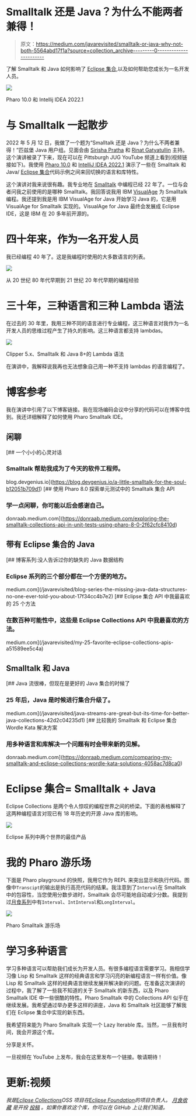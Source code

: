 # Smalltalk 还是 Java？为什么不能两者兼得！

> 原文：<https://medium.com/javarevisited/smalltalk-or-java-why-not-both-5564abd17f1a?source=collection_archive---------0----------------------->

了解 Smalltalk 和 Java 如何影响了 [Eclipse 集合](https://github.com/eclipse/eclipse-collections),以及如何帮助您成长为一名开发人员。

![](img/228d18bcfb222cecb3842f7c311d6641.png)

Pharo 10.0 和 Intellij IDEA 2022.1

# 与 Smalltalk 一起散步

2022 年 5 月 12 日，我做了一个题为“Smalltalk 还是 Java？为什么不两者兼得！”匹兹堡 Java 用户组。见面会由 [Sirisha Pratha](https://medium.com/u/8fe7c47c374f?source=post_page-----5564abd17f1a--------------------------------) 和 [Rinat Gatyatullin](https://medium.com/u/6578859a4ea6?source=post_page-----5564abd17f1a--------------------------------) 主持。这个演讲被录了下来，现在可以在 Pittsburgh JUG YouTube 频道上看到(视频链接如下)。我使用 [Pharo 10.0](https://pharo.org/) 和 [IntelliJ IDEA 2022.1](https://www.jetbrains.com/idea/) 演示了一些在 Smalltalk 和 Java/ [Eclipse 集合](https://github.com/eclipse/eclipse-collections)代码示例之间来回切换的语言和库特性。

这个演讲对我来说很有趣。我专业地在 [Smalltalk](https://en.wikipedia.org/wiki/Smalltalk) 中编程已经 22 年了。一位与会者问我之前使用的是哪种 Smalltalk。我回答说我用 IBM [VisualAge](https://en.wikipedia.org/wiki/VisualAge) 为 Smalltalk 编程。我还提到我是用 IBM VisualAge for Java 开始学习 Java 的，它是用 VisualAge for Smalltalk 实现的。VisualAge for Java 最终会发展成 Eclipse IDE，这是 IBM 在 20 多年前开源的。

# 四十年来，作为一名开发人员

我已经编程 40 年了。这是我编程时使用的大多数语言的列表。

[![](img/44435627fd1b9110da2f3b080a09556f.png)](https://javarevisited.blogspot.com/2018/08/5-programming-language-every-programmer-learn.html)

从 20 世纪 80 年代早期到 21 世纪 20 年代早期的编程经验

# 三十年，三种语言和三种 Lambda 语法

在过去的 30 年里，我用三种不同的语言进行专业编程，这三种语言对我作为一名开发人员的思维过程产生了持久的影响。这三种语言都支持 lambdas。

[![](img/bbf2e6080312f39c9783722455e7f231.png)](https://javarevisited.blogspot.com/2018/08/top-5-java-8-courses-to-learn-online.html)

Clipper 5.x、Smalltalk 和 Java 8+的 Lambda 语法

在演讲中，我解释说我再也无法想象自己用一种不支持 lambdas 的语言编程了。

# 博客参考

我在演讲中引用了以下博客链接。我在现场编码会议中分享的代码可以在博客中找到。我还详细解释了如何使用 Pharo Smalltalk IDE。

## 闲聊

[](https://blog.devgenius.io/a-little-smalltalk-for-the-soul-b12051b709d1) [## 一个小小的心灵对话

### Smalltalk 帮助我成为了今天的软件工程师。

blog.devgenius.io](https://blog.devgenius.io/a-little-smalltalk-for-the-soul-b12051b709d1) [](https://donraab.medium.com/exploring-the-smalltalk-collections-api-in-unit-tests-using-pharo-8-0-2f62cfc8410d) [## 使用 Pharo 8.0 探索单元测试中的 Smalltalk 集合 API

### 学一点闲聊，你可能以后会感谢自己。

donraab.medium.com](https://donraab.medium.com/exploring-the-smalltalk-collections-api-in-unit-tests-using-pharo-8-0-2f62cfc8410d) 

## 带有 Eclipse 集合的 Java

[](/javarevisited/blog-series-the-missing-java-data-structures-no-one-ever-told-you-about-17f34cc4b7e2) [## 博客系列:没人告诉过你的缺失的 Java 数据结构

### Eclipse 系列的三个部分都在一个方便的地方。

medium.com](/javarevisited/blog-series-the-missing-java-data-structures-no-one-ever-told-you-about-17f34cc4b7e2) [](/javarevisited/my-25-favorite-eclipse-collections-apis-a51589ee5c4a) [## Eclipse 集合 API 中我最喜欢的 25 个方法

### 在数百种可能性中，这些是 Eclipse Collections API 中我最喜欢的方法。

medium.com](/javarevisited/my-25-favorite-eclipse-collections-apis-a51589ee5c4a) 

## Smalltalk 和 Java

[](/javarevisited/java-streams-are-great-but-its-time-for-better-java-collections-42d2c04235d1) [## Java 流很棒，但现在是更好的 Java 集合的时候了

### 25 年后，Java 是时候进行集合升级了。

medium.com](/javarevisited/java-streams-are-great-but-its-time-for-better-java-collections-42d2c04235d1) [](https://donraab.medium.com/comparing-my-smalltalk-and-eclipse-collections-wordle-kata-solutions-4058ac7d8ca0) [## 比较我的 Smalltalk 和 Eclipse 集合 Wordle Kata 解决方案

### 用多种语言和库解决一个问题有时会带来新的见解。

donraab.medium.com](https://donraab.medium.com/comparing-my-smalltalk-and-eclipse-collections-wordle-kata-solutions-4058ac7d8ca0) 

# Eclipse 集合= Smalltalk + Java

Eclipse Collections 是两个令人惊叹的编程世界之间的桥梁。下面的表格解释了这两种编程语言对现已有 18 年历史的开源 Java 库的影响。

![](img/f13233f7ac3144b4540e482777a1c9b8.png)

Eclipse 系列中两个世界的最佳产品

# 我的 Pharo 游乐场

下面是 Pharo playground 的快照，我用它作为 REPL 来突出显示和执行代码。图像中`Transcipt`的输出是执行高亮代码的结果。我注意到了`Interval`在 Smalltalk 中的包容性，当您使用分数步进时，Smalltalk 会尽可能地自动减少分数。我提到过[月食系列](https://github.com/eclipse/eclipse-collections)中有`Interval`、`IntInterval`和`LongInterval`。

![](img/736fac4c6ed1326633006e423e2c000c.png)

Pharo Smalltalk 游乐场

# 学习多种语言

学习多种语言可以帮助我们成长为开发人员。有很多编程语言需要学习。我相信学习像 Lisp 和 Smalltalk 这样的经典语言和学习闪亮的新编程语言一样有价值。像 Lisp 和 Smalltalk 这样的经典语言继续发展并解决新的问题。在准备这次演讲的过程中，我了解了一些我不知道的关于 Smalltalk 的新东西，以及 Pharo Smalltalk IDE 中一些很酷的特性。Pharo Smalltalk 中的 Collections API 似乎在继续发展。我希望通过举办更多这样的讲座，Java 和 Smalltalk 社区能够了解我们在 Eclipse 集合中实现的新东西。

我希望将来能为 Pharo Smalltalk 实现一个 Lazy Iterable 库。当然，一旦我有时间，我会开源这个库。

分享是关怀。

一旦视频在 YouTube 上发布，我会在这里发布一个链接。敬请期待！

# 更新:视频

*我是*[*Eclipse Collections*](https://github.com/eclipse/eclipse-collections)*OSS 项目在*[*Eclipse Foundation*](https://projects.eclipse.org/projects/technology.collections)*的项目负责人。* [*月食收藏*](https://github.com/eclipse/eclipse-collections) *是开投* [*投稿*](https://github.com/eclipse/eclipse-collections/blob/master/CONTRIBUTING.md) *。如果你喜欢这个库，你可以在 GitHub 上让我们知道。*